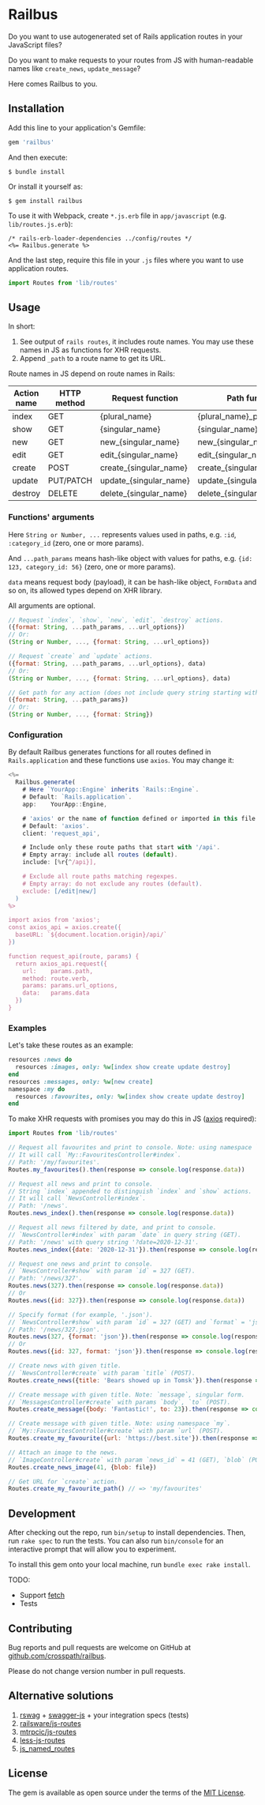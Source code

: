 # Railbus

Do you want to use autogenerated set of Rails application routes in your JavaScript files?

Do you want to make requests to your routes from JS with human-readable names like `create_news`, `update_message`?

Here comes Railbus to you.

## Installation

Add this line to your application's Gemfile:

```ruby
gem 'railbus'
```

And then execute:

    $ bundle install

Or install it yourself as:

    $ gem install railbus

To use it with Webpack, create `*.js.erb` file in `app/javascript`
(e.g. `lib/routes.js.erb`):

```erb
/* rails-erb-loader-dependencies ../config/routes */
<%= Railbus.generate %>
```

And the last step, require this file in your `.js` files where you want to use application routes.

```js
import Routes from 'lib/routes'
```

## Usage

In short:

1. See output of `rails routes`, it includes route names. You may use these names in JS as functions for XHR requests.
2. Append `_path` to a route name to get its URL.

Route names in JS depend on route names in Rails:

Action name | HTTP method | Request function       | Path function
------------|-------------|------------------------|----------------------------
index       | GET         | {plural_name}          | {plural_name}_path
show        | GET         | {singular_name}        | {singular_name}_path
new         | GET         | new_{singular_name}    | new_{singular_name}_path
edit        | GET         | edit_{singular_name}   | edit_{singular_name}_path
create      | POST        | create_{singular_name} | create_{singular_name}_path
update      | PUT/PATCH   | update_{singular_name} | update_{singular_name}_path
destroy     | DELETE      | delete_{singular_name} | delete_{singular_name}_path

### Functions' arguments

Here `String or Number, ...` represents values used in paths, e.g.
`:id`, `:category_id` (zero, one or more params).

And `...path_params` means hash-like object with values for paths, e.g.
`{id: 123, category_id: 56}` (zero, one or more params).

`data` means request body (payload), it can be hash-like object, `FormData` and so on, its allowed types depend on XHR library.

All arguments are optional.

```js
// Request `index`, `show`, `new`, `edit`, `destroy` actions.
({format: String, ...path_params, ...url_options})
// Or:
(String or Number, ..., {format: String, ...url_options})

// Request `create` and `update` actions.
({format: String, ...path_params, ...url_options}, data)
// Or:
(String or Number, ..., {format: String, ...url_options}, data)

// Get path for any action (does not include query string starting with '?').
({format: String, ...path_params})
// Or:
(String or Number, ..., {format: String})
```

### Configuration

By default Railbus generates functions for all routes defined
in `Rails.application` and these functions use `axios`. You may change it:

```js
<%=
  Railbus.generate(
    # Here `YourApp::Engine` inherits `Rails::Engine`.
    # Default: `Rails.application`.
    app:    YourApp::Engine,

    # 'axios' or the name of function defined or imported in this file.
    # Default: 'axios'.
    client: 'request_api',

    # Include only these route paths that start with '/api'.
    # Empty array: include all routes (default).
    include: [%r{^/api}],

    # Exclude all route paths matching regexpes.
    # Empty array: do not exclude any routes (default).
    exclude: [/edit|new/]
  )
%>

import axios from 'axios';
const axios_api = axios.create({
  baseURL: `${document.location.origin}/api/`
})

function request_api(route, params) {
  return axios_api.request({
    url:    params.path,
    method: route.verb,
    params: params.url_options,
    data:   params.data
  })
}
```

### Examples

Let's take these routes as an example:

```ruby
resources :news do
  resources :images, only: %w[index show create update destroy]
end
resources :messages, only: %w[new create]
namespace :my do
  resources :favourites, only: %w[index show create update destroy]
end
```

To make XHR requests with promises you may do this in JS
([axios](https://github.com/axios/axios) required):

```js
import Routes from 'lib/routes'

// Request all favourites and print to console. Note: using namespace `my`.
// It will call `My::FavouritesController#index`.
// Path: '/my/favourites'.
Routes.my_favourites().then(response => console.log(response.data))

// Request all news and print to console.
// String `index` appended to distinguish `index` and `show` actions.
// It will call `NewsController#index`.
// Path: '/news'.
Routes.news_index().then(response => console.log(response.data))

// Request all news filtered by date, and print to console.
// `NewsController#index` with param `date` in query string (GET).
// Path: '/news' with query string '?date=2020-12-31'.
Routes.news_index({date: '2020-12-31'}).then(response => console.log(response.data))

// Request one news and print to console.
// `NewsController#show` with param `id` = 327 (GET).
// Path: '/news/327'.
Routes.news(327).then(response => console.log(response.data))
// Or
Routes.news({id: 327}).then(response => console.log(response.data))

// Specify format (for example, '.json').
// `NewsController#show` with param `id` = 327 (GET) and `format` = 'json'.
// Path: '/news/327.json'.
Routes.news(327, {format: 'json'}).then(response => console.log(response.data))
// Or
Routes.news({id: 327, format: 'json'}).then(response => console.log(response.data))

// Create news with given title.
// `NewsController#create` with param `title` (POST).
Routes.create_news({title: 'Bears showed up in Tomsk'}).then(response => console.log(response.data))

// Create message with given title. Note: `message`, singular form.
// `MessagesController#create` with params `body`, `to` (POST).
Routes.create_message({body: 'Fantastic!', to: 23}).then(response => console.log(response.data))

// Create message with given title. Note: using namespace `my`.
// `My::FavouritesController#create` with param `url` (POST).
Routes.create_my_favourite({url: 'https://best.site'}).then(response => console.log(response.data))

// Attach an image to the news.
// `ImageController#create` with param `news_id` = 41 (GET), `blob` (POST).
Routes.create_news_image(41, {blob: file})

// Get URL for `create` action.
Routes.create_my_favourite_path() // => 'my/favourites'
```

## Development

After checking out the repo, run `bin/setup` to install dependencies. Then, run `rake spec` to run the tests. You can also run `bin/console` for an interactive prompt that will allow you to experiment.

To install this gem onto your local machine, run `bundle exec rake install`.

TODO:

- Support [fetch](https://developer.mozilla.org/ru/docs/Web/API/Fetch_API/Using_Fetch)
- Tests

## Contributing

Bug reports and pull requests are welcome on GitHub at [github.com/crosspath/railbus](https://github.com/crosspath/railbus).

Please do not change version number in pull requests.

## Alternative solutions

1. [rswag](https://github.com/rswag/rswag) +
  [swagger-js](https://github.com/swagger-api/swagger-js) +
  your integration specs (tests)
2. [railsware/js-routes](https://github.com/railsware/js-routes)
3. [mtrpcic/js-routes](https://github.com/mtrpcic/js-routes)
4. [less-js-routes](https://github.com/stevenbristol/less-js-routes)
5. [js_named_routes](https://github.com/jsierles/js_named_routes)

## License

The gem is available as open source under the terms of the [MIT License](https://opensource.org/licenses/MIT).
